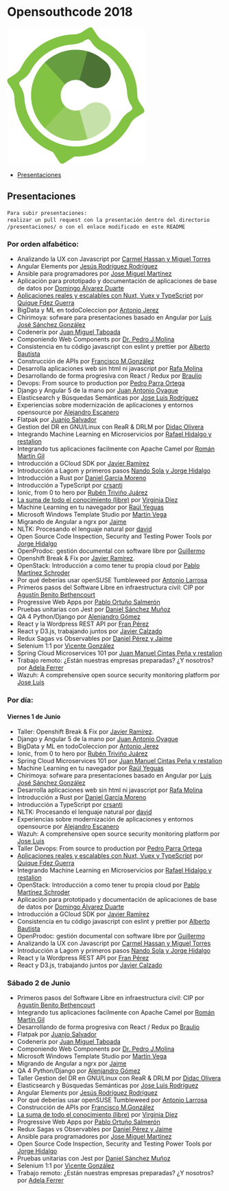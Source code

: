 # Opensouthcode 2018

[![Opensouthcode](/logos/solo_logo.png)](https://www.opensouthcode.org/conferences/opensouthcode2018)

 - [Presentaciones](#por-orden-alfabético)

## Presentaciones

    Para subir presentaciones:
    realizar un pull request con la presentación dentro del directorio /presentaciones/ o con el enlace modificado en este README

### Por orden alfabético:

 - Analizando la UX con Javascript por [Carmel Hassan y Miguel Torres](https://www.opensouthcode.org/conferences/opensouthcode2018/program/proposals/105)
 - Angular Elements por [Jesús Rodríguez Rodríguez](https://www.opensouthcode.org/conferences/opensouthcode2018/program/proposals/135)
 - Ansible para programadores por [Jose Miguel Martínez](https://www.opensouthcode.org/conferences/opensouthcode2018/program/proposals/156)
 - Aplicación para prototipado y documentación de aplicaciones de base de datos por [Domingo Álvarez Duarte](https://www.opensouthcode.org/conferences/opensouthcode2018/program/proposals/166)
 - [Aplicaciones reales y escalables con Nuxt, Vuex y TypeScript](https://www.slideshare.net/CKGrafico/real-and-scalable-applications-with-nuxt-vuex-and-typescript) por [Quique Fdez Guerra](https://www.opensouthcode.org/conferences/opensouthcode2018/program/proposals/114)
 - BigData y ML en todoColeccion por [Antonio Jerez](https://www.opensouthcode.org/conferences/opensouthcode2018/program/proposals/139)
 - Chirimoya: sofware para presentaciones basado en Angular por [Luis José Sánchez González](https://www.opensouthcode.org/conferences/opensouthcode2018/program/proposals/111)
 - Codenerix por [Juan Miguel Taboada](https://www.opensouthcode.org/conferences/opensouthcode2018/program/proposals/112)
 - Componiendo Web Components por [Dr. Pedro J.Molina](https://www.opensouthcode.org/conferences/opensouthcode2018/program/proposals/130)
 - Consistencia en tu código javascript con eslint y prettier por [Alberto Bautista](https://www.opensouthcode.org/conferences/opensouthcode2018/program/proposals/151)
 - Construcción de APIs por [Francisco M.González](https://www.opensouthcode.org/conferences/opensouthcode2018/program/proposals/158)
 - Desarrolla aplicaciones web sin html ni javascript por [Rafa Molina](https://www.opensouthcode.org/conferences/opensouthcode2018/program/proposals/148)
 - Desarrollando de forma progresiva con React / Redux por  [Braulio](https://www.opensouthcode.org/conferences/opensouthcode2018/program/proposals/121)
 - Devops: From source to production por [Pedro Parra Ortega](https://www.opensouthcode.org/conferences/opensouthcode2018/program/proposals/145)
 - Django y Angular 5 de la mano por [Juan Antonio Oyague](https://www.opensouthcode.org/conferences/opensouthcode2018/program/proposals/107)
 - Elasticsearch y Búsquedas Semánticas por [Jose Luis Rodríguez](https://www.opensouthcode.org/conferences/opensouthcode2018/program/proposals/152)
 - Experiencias sobre modernización de aplicaciones y entornos opensource por [Alejandro Escanero](https://www.opensouthcode.org/conferences/opensouthcode2018/program/proposals/157)
 - Flatpak por [Juanjo Salvador](https://www.opensouthcode.org/conferences/opensouthcode2018/program/proposals/110)
 - Gestion del DR en GNU/Linux con ReaR & DRLM por [Didac Olivera](https://www.opensouthcode.org/conferences/opensouthcode2018/program/proposals/132)
 - Integrando Machine Learning en Microservicios por [Rafael Hidalgo y restalion](https://www.opensouthcode.org/conferences/opensouthcode2018/program/proposals/122)
 - Integrando tus aplicaciones facilmente con Apache Camel por [Román Martín Gil](https://www.opensouthcode.org/conferences/opensouthcode2018/program/proposals/153)
 - Introducción a GCloud SDK por [Javier Ramírez](https://www.opensouthcode.org/conferences/opensouthcode2018/program/proposals/166)
 - Introducción a Lagom y primeros pasos [Nando Sola y Jorge Hidalgo](https://www.opensouthcode.org/conferences/opensouthcode2018/program/proposals/163)
 - Introducción a Rust por [Daniel García Moreno](https://www.opensouthcode.org/conferences/opensouthcode2018/program/proposals/117)
 - Introducción a TypeScript por [crsanti](https://www.opensouthcode.org/conferences/opensouthcode2018/program/proposals/129)
 - Ionic, from 0 to hero por [Rubén Triviño Juárez](https://www.opensouthcode.org/conferences/opensouthcode2018/program/proposals/140)
 - [La suma de todo el conocimiento (libre)](https://docs.google.com/presentation/d/1CXGgGrjif73U3sgw6RyG6o2Rx1bWOpaq7wEKdzLDWnE/edit) por [Virginia Díez](https://www.opensouthcode.org/conferences/opensouthcode2018/program/proposals/144)
 - Machine Learning en tu navegador por [Raúl Yeguas](https://www.opensouthcode.org/conferences/opensouthcode2018/program/proposals/138)
 - Microsoft Windows Template Studio por [Martín Vega](https://www.opensouthcode.org/conferences/opensouthcode2018/program/proposals/118)
 - Migrando de Angular a ngrx por [Jaime](https://www.opensouthcode.org/conferences/opensouthcode2018/program/proposals/123)
 - NLTK: Procesando el lenguaje natural por [david](https://www.opensouthcode.org/conferences/opensouthcode2018/program/proposals/168)
 - Open Source Code Inspection, Security and Testing Power Tools por [Jorge Hidalgo](https://www.opensouthcode.org/conferences/opensouthcode2018/program/proposals/126)
 - OpenProdoc: gestión documental con software libre por [Guillermo](https://www.opensouthcode.org/conferences/opensouthcode2018/program/proposals/143)
 - Openshift Break & Fix por [Javier Ramírez](https://www.opensouthcode.org/conferences/opensouthcode2018/program/proposals/113).
 - OpenStack: Introducción a como tener tu propia cloud por [Pablo Martínez Schroder](https://www.opensouthcode.org/conferences/opensouthcode2018/program/proposals/166)
 - Por qué deberías usar openSUSE Tumbleweed por [Antonio Larrosa](https://www.opensouthcode.org/conferences/opensouthcode2018/program/proposals/131)
 - Primeros pasos del Software Libre en infraestructura civil: CIP por [Agustín Benito Bethencourt](https://www.opensouthcode.org/conferences/opensouthcode2018/program/proposals/119)
 - Progressive Web Apps por [Pablo Ortuño Salmerón](https://www.opensouthcode.org/conferences/opensouthcode2018/program/proposals/133)
 - Pruebas unitarias con Jest por [Daniel Sánchez Muñoz](https://www.opensouthcode.org/conferences/opensouthcode2018/program/proposals/124)
 - QA 4 Python/Django por [Alenjandro Gómez](https://www.opensouthcode.org/conferences/opensouthcode2018/program/proposals/154)
 - React y la Wordpress REST API por [Fran Pérez](https://www.opensouthcode.org/conferences/opensouthcode2018/program/proposals/165)
 - React y D3.js, trabajando juntos por [Javier Calzado](https://www.opensouthcode.org/conferences/opensouthcode2018/program/proposals/125)
 - Redux Sagas vs Observables por [Daniel Pérez y Jaime](https://www.opensouthcode.org/conferences/opensouthcode2018/program/proposals/128)
 - Selenium 1:1 por [Vicente González](https://www.opensouthcode.org/conferences/opensouthcode2018/program/proposals/142)
 - Spring Cloud Microservices 101 por [Juan Manuel Cintas Peña y restalion](https://www.opensouthcode.org/conferences/opensouthcode2018/program/proposals/146)
 - Trabajo remoto: ¿Están nuestras empresas preparadas? ¿Y nosotros? por [Adela Ferrer](https://www.opensouthcode.org/conferences/opensouthcode2018/program/proposals/137)
 - Wazuh: A comprehensive open source security monitoring platform por [Jose Luis](https://www.opensouthcode.org/conferences/opensouthcode2018/program/proposals/170)




### Por día:

#### Viernes 1 de Junio
 - Taller: Openshift Break & Fix por [Javier Ramírez](https://www.opensouthcode.org/conferences/opensouthcode2018/program/proposals/113).
 - Django y Angular 5 de la mano por [Juan Antonio Oyague](https://www.opensouthcode.org/conferences/opensouthcode2018/program/proposals/107)
 - BigData y ML en todoColeccion por [Antonio Jerez](https://www.opensouthcode.org/conferences/opensouthcode2018/program/proposals/139)
 - Ionic, from 0 to hero por [Rubén Triviño Juárez](https://www.opensouthcode.org/conferences/opensouthcode2018/program/proposals/140)
 - Spring Cloud Microservices 101 por [Juan Manuel Cintas Peña y restalion](https://www.opensouthcode.org/conferences/opensouthcode2018/program/proposals/146)
 - Machine Learning en tu navegador por [Raúl Yeguas](https://www.opensouthcode.org/conferences/opensouthcode2018/program/proposals/138)
 - Chirimoya: sofware para presentaciones basado en Angular por [Luis José Sánchez González](https://www.opensouthcode.org/conferences/opensouthcode2018/program/proposals/111)
 - Desarrolla aplicaciones web sin html ni javascript por [Rafa Molina](https://www.opensouthcode.org/conferences/opensouthcode2018/program/proposals/148)
 - Introducción a Rust por [Daniel García Moreno](https://www.opensouthcode.org/conferences/opensouthcode2018/program/proposals/117)
 - Introducción a TypeScript por [crsanti](https://www.opensouthcode.org/conferences/opensouthcode2018/program/proposals/129)
 - NLTK: Procesando el lenguaje natural por [david](https://www.opensouthcode.org/conferences/opensouthcode2018/program/proposals/168)
 - Experiencias sobre modernización de aplicaciones y entornos opensource por [Alejandro Escanero](https://www.opensouthcode.org/conferences/opensouthcode2018/program/proposals/157)
 - Wazuh: A comprehensive open source security monitoring platform por [Jose Luis](https://www.opensouthcode.org/conferences/opensouthcode2018/program/proposals/170)
 - Taller Devops: From source to production por [Pedro Parra Ortega](https://www.opensouthcode.org/conferences/opensouthcode2018/program/proposals/145)
 - [Aplicaciones reales y escalables con Nuxt, Vuex y TypeScript](https://www.slideshare.net/CKGrafico/real-and-scalable-applications-with-nuxt-vuex-and-typescript) por [Quique Fdez Guerra](https://www.opensouthcode.org/conferences/opensouthcode2018/program/proposals/114)
 - Integrando Machine Learning en Microservicios por [Rafael Hidalgo y restalion](https://www.opensouthcode.org/conferences/opensouthcode2018/program/proposals/122)
 - OpenStack: Introducción a como tener tu propia cloud por [Pablo Martínez Schroder](https://www.opensouthcode.org/conferences/opensouthcode2018/program/proposals/166)
 - Aplicación para prototipado y documentación de aplicaciones de base de datos por [Domingo Álvarez Duarte](https://www.opensouthcode.org/conferences/opensouthcode2018/program/proposals/166)
 - Introducción a GCloud SDK por [Javier Ramírez](https://www.opensouthcode.org/conferences/opensouthcode2018/program/proposals/166)
 - Consistencia en tu código javascript con eslint y prettier por [Alberto Bautista](https://www.opensouthcode.org/conferences/opensouthcode2018/program/proposals/151)
 - OpenProdoc: gestión documental con software libre por [Guillermo](https://www.opensouthcode.org/conferences/opensouthcode2018/program/proposals/143)
 - Analizando la UX con Javascript por [Carmel Hassan y Miguel Torres](https://www.opensouthcode.org/conferences/opensouthcode2018/program/proposals/105)
 - Introducción a Lagom y primeros pasos [Nando Sola y Jorge Hidalgo](https://www.opensouthcode.org/conferences/opensouthcode2018/program/proposals/163)
 - React y la Wordpress REST API por [Fran Pérez](https://www.opensouthcode.org/conferences/opensouthcode2018/program/proposals/165)
 - React y D3.js, trabajando juntos por [Javier Calzado](https://www.opensouthcode.org/conferences/opensouthcode2018/program/proposals/125)

### Sábado 2 de Junio

 - Primeros pasos del Software Libre en infraestructura civil: CIP por [Agustín Benito Bethencourt](https://www.opensouthcode.org/conferences/opensouthcode2018/program/proposals/119)
 - Integrando tus aplicaciones facilmente con Apache Camel por [Román Martín Gil](https://www.opensouthcode.org/conferences/opensouthcode2018/program/proposals/153)
 - Desarrollando de forma progresiva con React / Redux po [Braulio](https://www.opensouthcode.org/conferences/opensouthcode2018/program/proposals/121)
 - Flatpak por [Juanjo Salvador](https://www.opensouthcode.org/conferences/opensouthcode2018/program/proposals/110)
 - Codenerix por [Juan Miguel Taboada](https://www.opensouthcode.org/conferences/opensouthcode2018/program/proposals/112)
 - Componiendo Web Components por [Dr. Pedro J.Molina](https://www.opensouthcode.org/conferences/opensouthcode2018/program/proposals/130)
 - Microsoft Windows Template Studio por [Martín Vega](https://www.opensouthcode.org/conferences/opensouthcode2018/program/proposals/118)
 - Migrando de Angular a ngrx por [Jaime](https://www.opensouthcode.org/conferences/opensouthcode2018/program/proposals/123)
 - QA 4 Python/Django por [Alenjandro Gómez](https://www.opensouthcode.org/conferences/opensouthcode2018/program/proposals/154)
 - Taller Gestion del DR en GNU/Linux con ReaR & DRLM por [Didac Olivera](https://www.opensouthcode.org/conferences/opensouthcode2018/program/proposals/132)
 - Elasticsearch y Búsquedas Semánticas por [Jose Luis Rodríguez](https://www.opensouthcode.org/conferences/opensouthcode2018/program/proposals/152)
 - Angular Elements por [Jesús Rodríguez Rodríguez](https://www.opensouthcode.org/conferences/opensouthcode2018/program/proposals/135)
 - Por qué deberías usar openSUSE Tumbleweed por [Antonio Larrosa](https://www.opensouthcode.org/conferences/opensouthcode2018/program/proposals/131)
 - Construcción de APIs por [Francisco M.González](https://www.opensouthcode.org/conferences/opensouthcode2018/program/proposals/158)
 - [La suma de todo el conocimiento (libre)](https://docs.google.com/presentation/d/1CXGgGrjif73U3sgw6RyG6o2Rx1bWOpaq7wEKdzLDWnE/edit) por [Virginia Díez](https://www.opensouthcode.org/conferences/opensouthcode2018/program/proposals/144)
 - Progressive Web Apps por [Pablo Ortuño Salmerón](https://www.opensouthcode.org/conferences/opensouthcode2018/program/proposals/133)
 - Redux Sagas vs Observables por [Daniel Pérez y Jaime](https://www.opensouthcode.org/conferences/opensouthcode2018/program/proposals/128)
 - Ansible para programadores por [Jose Miguel Martínez](https://www.opensouthcode.org/conferences/opensouthcode2018/program/proposals/156)
 - Open Source Code Inspection, Security and Testing Power Tools por [Jorge Hidalgo](https://www.opensouthcode.org/conferences/opensouthcode2018/program/proposals/126)
 - Pruebas unitarias con Jest por [Daniel Sánchez Muñoz](https://www.opensouthcode.org/conferences/opensouthcode2018/program/proposals/124)
 - Selenium 1:1 por [Vicente González](https://www.opensouthcode.org/conferences/opensouthcode2018/program/proposals/142)
 - Trabajo remoto: ¿Están nuestras empresas preparadas? ¿Y nosotros? por [Adela Ferrer](https://www.opensouthcode.org/conferences/opensouthcode2018/program/proposals/137)
